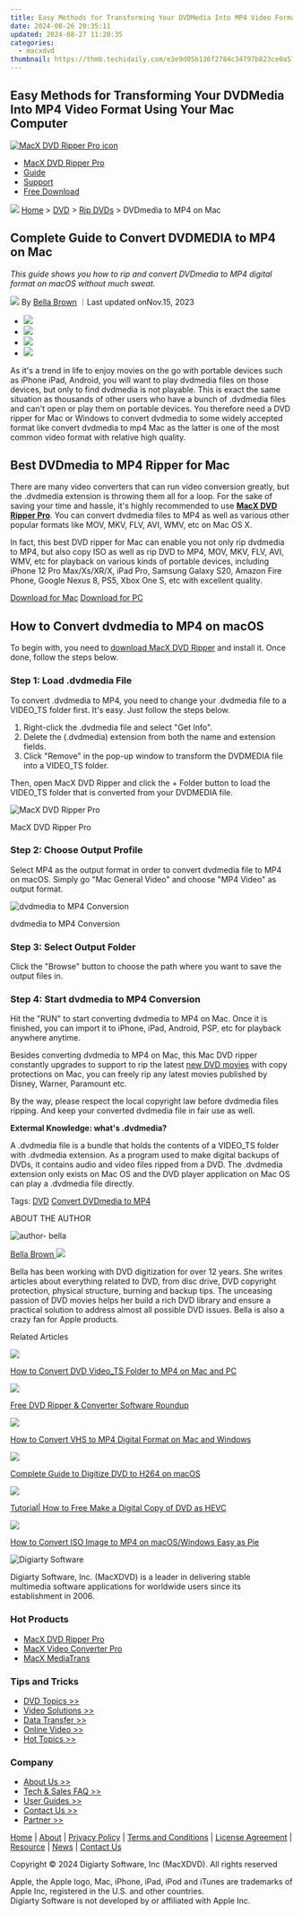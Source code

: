 ```yaml
---
title: Easy Methods for Transforming Your DVDMedia Into MP4 Video Format Using Your Mac Computer
date: 2024-08-26 20:35:11
updated: 2024-08-27 11:20:35
categories:
  - macxdvd
thumbnail: https://thmb.techidaily.com/e3e9d05b136f2784c34797b823ce0a57360ca7d16ac3c7f53dfd0d99ef2e7a1b.jpg
---
```


## Easy Methods for Transforming Your DVDMedia Into MP4 Video Format Using Your Mac Computer

[![MacX DVD Ripper Pro icon](https://www.macxdvd.com/mac-dvd-video-converter-how-to/../image-style/new-seo/icon12.png)](https://tools.techidaily.com/macxdvd/products/)

* [MacX DVD Ripper Pro](https://tools.techidaily.com/macxdvd/products/)
* [Guide](https://tools.techidaily.com/macxdvd/products/)
* [Support](https://tools.techidaily.com/macxdvd/products/)
* [Free Download](https://tools.techidaily.com/macxdvd/products/)



![](https://www.macxdvd.com/mac-dvd-video-converter-how-to/../image-style/new-seo/icon7.png) [Home](https://tools.techidaily.com/macxdvd/products/) \> [DVD](https://tools.techidaily.com/macxdvd/products/) \> [Rip DVDs](https://tools.techidaily.com/macxdvd/products/) \> DVDmedia to MP4 on Mac

## Complete Guide to  Convert DVDMEDIA to MP4 on Mac 



_This guide shows you how to rip and convert DVDmedia to MP4 digital format on macOS without much sweat._

![](https://www.macxdvd.com/mac-dvd-video-converter-how-to/../image-style/new-seo/icon6.png) By [Bella Brown](https://tools.techidaily.com/macxdvd/products/) ｜Last updated onNov.15, 2023 

* [![](https://www.macxdvd.com/mac-dvd-video-converter-how-to/../image-style/new-seo/share-fa.jpg)](https://www.facebook.com/sharer/sharer.php?u=https://www.macxdvd.com/mac-dvd-video-converter-how-to/convert-dvdmedia-to-mp4-mac.htm)
* [![](https://www.macxdvd.com/mac-dvd-video-converter-how-to/../image-style/new-seo/share-tw.jpg)](https://twitter.com/intent/tweet?url=https://www.macxdvd.com/mac-dvd-video-converter-how-to/convert-dvdmedia-to-mp4-mac.htm&text=)
* [![](https://www.macxdvd.com/mac-dvd-video-converter-how-to/../image-style/new-seo/share-email.jpg)](https://www.macxdvd.com/mac-dvd-video-converter-how-to/mailto:info@example.com?&subject=&body=https://www.macxdvd.com/mac-dvd-video-converter-how-to/convert-dvdmedia-to-mp4-mac.htm)
* [![](https://www.macxdvd.com/mac-dvd-video-converter-how-to/../image-style/new-seo/share-in.jpg)](https://www.linkedin.com/shareArticle?mini=true&url=https://www.macxdvd.com/mac-dvd-video-converter-how-to/convert-dvdmedia-to-mp4-mac.htm&title=&summary=&source=)

As it's a trend in life to enjoy movies on the go with portable devices such as iPhone iPad, Android, you will want to play dvdmedia files on those devices, but only to find dvdmedia is not playable. This is exact the same situation as thousands of other users who have a bunch of .dvdmedia files and can't open or play them on portable devices. You therefore need a DVD ripper for Mac or Windows to convert dvdmedia to some widely accepted format like convert dvdmedia to mp4 Mac as the latter is one of the most common video format with relative high quality. 

## Best DVDmedia to MP4 Ripper for Mac 

There are many video converters that can run video conversion greatly, but the .dvdmedia extension is throwing them all for a loop. For the sake of saving your time and hassle, it's highly recommended to use [**MacX DVD Ripper Pro**](https://tools.techidaily.com/macxdvd/products/). You can convert dvdmedia files to MP4 as well as various other popular formats like MOV, MKV, FLV, AVI, WMV, etc on Mac OS X. 

 In fact, this best DVD ripper for Mac can enable you not only rip dvdmedia to MP4, but also copy ISO as well as rip DVD to MP4, MOV, MKV, FLV, AVI, WMV, etc for playback on various kinds of portable devices, including iPhone 12 Pro Max/Xs/XR/X, iPad Pro, Samsung Galaxy S20, Amazon Fire Phone, Google Nexus 8, PS5, Xbox One S, etc with excellent quality. 

[Download for Mac](https://tools.techidaily.com/macxdvd/products/) [Download for PC](https://tools.techidaily.com/macxdvd/products/) 

## How to Convert dvdmedia to MP4 on macOS

To begin with, you need to [download MacX DVD Ripper](https://tools.techidaily.com/macxdvd/products/) and install it. Once done, follow the steps below.

### Step 1: Load .dvdmedia File

To convert .dvdmedia to MP4, you need to change your .dvdmedia file to a VIDEO\_TS folder first. It's easy. Just follow the steps below. 

1. Right-click the .dvdmedia file and select "Get Info".
2. Delete the (.dvdmedia) extension from both the name and extension fields.
3. Click "Remove" in the pop-up window to transform the DVDMEDIA file into a VIDEO\_TS folder.

Then, open MacX DVD Ripper and click the + Folder button to load the VIDEO\_TS folder that is converted from your DVDMEDIA file. 

![MacX DVD Ripper Pro](https://www.macxdvd.com/mac-dvd-video-converter-how-to/howto_image/mdrp-interface.jpg) 

MacX DVD Ripper Pro

### Step 2: Choose Output Profile

Select MP4 as the output format in order to convert dvdmedia file to MP4 on macOS. Simply go "Mac General Video" and choose "MP4 Video" as output format. 

![dvdmedia to MP4 Conversion](https://www.macxdvd.com/mac-dvd-video-converter-how-to/article-image/mdrp-zxh.png) 

dvdmedia to MP4 Conversion

### Step 3: Select Output Folder 

 Click the "Browse" button to choose the path where you want to save the output files in.

### Step 4: Start dvdmedia to MP4 Conversion

Hit the "RUN" to start converting dvdmedia to MP4 on Mac. Once it is finished, you can import it to iPhone, iPad, Android, PSP, etc for playback anywhere anytime. 

Besides converting dvdmedia to MP4 on Mac, this Mac DVD ripper constantly upgrades to support to rip the latest [new DVD movies](https://tools.techidaily.com/macxdvd/products/) with copy protections on Mac, you can freely rip any latest movies published by Disney, Warner, Paramount etc.

By the way, please respect the local copyright law before dvdmedia files ripping. And keep your converted dvdmedia file in fair use as well.

**Extermal Knowledge: what's .dvdmedia?**

A .dvdmedia file is a bundle that holds the contents of a VIDEO\_TS folder with .dvdmedia extension. As a program used to make digital backups of DVDs, it contains audio and video files ripped from a DVD. The .dvdmedia extension only exists on Mac OS and the DVD player application on Mac OS can play a .dvdmedia file directly.

Tags: [DVD](https://tools.techidaily.com/macxdvd/products/) [Convert DVDmedia to MP4](https://tools.techidaily.com/macxdvd/products/) 

ABOUT THE AUTHOR

![author- bella](https://www.macxdvd.com/mac-dvd-video-converter-how-to/../image-style/new-seo/bella.png) 

[Bella Brown ![](https://www.macxdvd.com/mac-dvd-video-converter-how-to/../image-style/new-seo/share-in1.jpg)](https://www.linkedin.com/in/bella-brown-920145104/) 

Bella has been working with DVD digitization for over 12 years. She writes articles about everything related to DVD, from disc drive, DVD copyright protection, physical structure, burning and backup tips. The unceasing passion of DVD movies helps her build a rich DVD library and ensure a practical solution to address almost all possible DVD issues. Bella is also a crazy fan for Apple products.



Related Articles

![](https://www.macxdvd.com/mac-dvd-video-converter-how-to/../image-style/new-seo/pic7.jpg)

[How to Convert DVD Video\_TS Folder to MP4 on Mac and PC](https://tools.techidaily.com/macxdvd/products/) 

![](https://www.macxdvd.com/mac-dvd-video-converter-how-to/../image-style/new-seo/pic6.jpg)

[Free DVD Ripper & Converter Software Roundup](https://tools.techidaily.com/macxdvd/products/) 

![](https://www.macxdvd.com/mac-dvd-video-converter-how-to/../image-style/new-seo/pic5.jpg)

[How to Convert VHS to MP4 Digital Format on Mac and Windows](https://tools.techidaily.com/macxdvd/products/) 

![](https://www.macxdvd.com/mac-dvd-video-converter-how-to/../image-style/new-seo/pic4.jpg)

[Complete Guide to Digitize DVD to H264 on macOS](https://tools.techidaily.com/macxdvd/products/) 

![](https://www.macxdvd.com/mac-dvd-video-converter-how-to/../image-style/new-seo/pic3.jpg)

[Tutorial| How to Free Make a Digital Copy of DVD as HEVC](https://tools.techidaily.com/macxdvd/products/) 

![](https://www.macxdvd.com/mac-dvd-video-converter-how-to/../image-style/new-seo/pic2.jpg)

[How to Convert ISO Image to MP4 on macOS/Windows Easy as Pie](https://tools.techidaily.com/macxdvd/products/) 



![Digiarty Software](https://www.macxdvd.com/mac-dvd-video-converter-how-to/../icon/logo.png) 

Digiarty Software, Inc. (MacXDVD) is a leader in delivering stable multimedia software applications for worldwide users since its establishment in 2006.

### Hot Products

* [MacX DVD Ripper Pro](https://tools.techidaily.com/macxdvd/products/)
* [MacX Video Converter Pro](https://tools.techidaily.com/macxdvd/products/)
* [MacX MediaTrans](https://tools.techidaily.com/macxdvd/products/)

### Tips and Tricks

* [DVD Topics >>](https://tools.techidaily.com/macxdvd/products/)
* [Video Solutions >>](https://tools.techidaily.com/macxdvd/products/)
* [Data Transfer >>](https://tools.techidaily.com/macxdvd/products/)
* [Online Video >>](https://tools.techidaily.com/macxdvd/products/)
* [Hot Topics >>](https://tools.techidaily.com/macxdvd/products/)

### Company

* [About Us >>](https://tools.techidaily.com/macxdvd/products/)
* [Tech & Sales FAQ >>](https://tools.techidaily.com/macxdvd/products/)
* [User Guides >>](https://tools.techidaily.com/macxdvd/products/)
* [Contact Us >>](https://tools.techidaily.com/macxdvd/products/)
* [Partner >>](https://tools.techidaily.com/macxdvd/products/)



[Home](https://tools.techidaily.com/macxdvd/products/) | [About](https://tools.techidaily.com/macxdvd/products/) | [Privacy Policy](https://tools.techidaily.com/macxdvd/products/) | [Terms and Conditions](https://tools.techidaily.com/macxdvd/products/) | [License Agreement](https://tools.techidaily.com/macxdvd/products/) | [Resource](https://tools.techidaily.com/macxdvd/products/) | [News](https://tools.techidaily.com/macxdvd/products/) | [Contact Us](https://tools.techidaily.com/macxdvd/products/)

Copyright © 2024 Digiarty Software, Inc (MacXDVD). All rights reserved

Apple, the Apple logo, Mac, iPhone, iPad, iPod and iTunes are trademarks of Apple Inc, registered in the U.S. and other countries.  
 Digiarty Software is not developed by or affiliated with Apple Inc.

<ins class="adsbygoogle"
     style="display:block"
     data-ad-format="autorelaxed"
     data-ad-client="ca-pub-7571918770474297"
     data-ad-slot="1223367746"></ins>



<ins class="adsbygoogle"
     style="display:block"
     data-ad-client="ca-pub-7571918770474297"
     data-ad-slot="8358498916"
     data-ad-format="auto"
     data-full-width-responsive="true"></ins>
